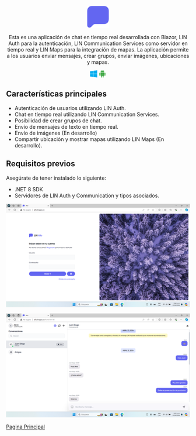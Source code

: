 <div align="center">
  <p align="center">
    <img alt="heyform logo" height="60" src="./Img/icon.svg">
  </p>
  <p>Esta es una aplicación de chat en tiempo real desarrollada con Blazor, LIN Auth para la autenticación, LIN Communication Services como servidor en tiempo real y LIN Maps para la integración de mapas. La aplicación permite a los usuarios enviar mensajes, crear grupos, enviar imágenes, ubicaciones y mapas.</p>
 <p align="center">
    <img alt="heyform logo" height="20" src="./Img/computer.png">
    <img alt="heyform logo" height="20" src="./Img/android.png">
  </p>
</div>

## Características principales

- Autenticación de usuarios utilizando LIN Auth.
- Chat en tiempo real utilizando LIN Communication Services.
- Posibilidad de crear grupos de chat.
- Envío de mensajes de texto en tiempo real.
- Envío de imágenes (En desarrollo)
- Compartir ubicación y mostrar mapas utilizando LIN Maps (En desarrollo).

## Requisitos previos

Asegúrate de tener instalado lo siguiente:

- .NET 8 SDK
- Servidores de LIN Auth y Communication y tipos asociados.

![Login](./Img/login.png)

![Chat](./Img/chat.png)



[Pagina Principal](http://allo.linapps.co/)